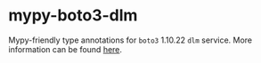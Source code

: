 # mypy-boto3-dlm

Mypy-friendly type annotations for `boto3` 1.10.22 `dlm` service.
More information can be found [here](https://github.com/vemel/mypy_boto3).